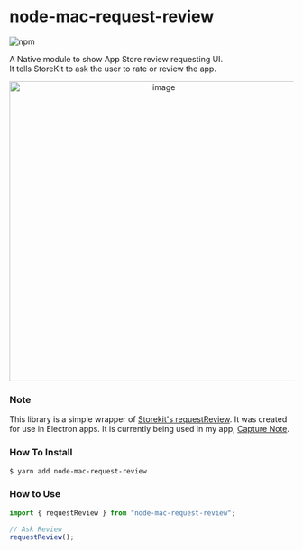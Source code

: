 # node-mac-request-review

![npm](https://img.shields.io/npm/dm/node-mac-request-review?style=flat-square)

A Native module to show App Store review requesting UI.  
It tells StoreKit to ask the user to rate or review the app.  

<p align="center">
  <img center width="532" alt="image" src="https://user-images.githubusercontent.com/57121116/209694268-af2d01c0-d6ef-4141-9e94-dd3b2453d0b2.png">
</p>

### Note
This library is a simple wrapper of [Storekit's requestReview](https://developer.apple.com/documentation/storekit/skstorereviewcontroller/2851536-requestreview). It was created for use in Electron apps. It is currently being used in my app, [Capture Note](https://capture-note.enfpdev.com).

### How To Install

```bash
$ yarn add node-mac-request-review
```

### How to Use

```typescript
import { requestReview } from "node-mac-request-review";

// Ask Review
requestReview();
```

